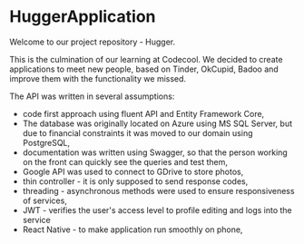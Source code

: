 # HuggerApplication
Welcome to our project repository - Hugger. 

This is the culmination of our learning at Codecool. 
We decided to create applications to meet new people, based on Tinder, OkCupid, Badoo and improve them with the functionality we missed.

The API was written in several assumptions:
- code first approach using fluent API and Entity Framework Core,
- The database was originally located on Azure using MS SQL Server, but due to financial constraints it was moved to our domain using PostgreSQL,
- documentation was written using Swagger, so that the person working on the front can quickly see the queries and test them,
- Google API was used to connect to GDrive to store photos,
- thin controller - it is only supposed to send response codes,
- threading - asynchronous methods were used to ensure responsiveness of services,
- JWT - verifies the user's access level to profile editing and logs into the service
- React Native - to make application run smoothly on phone,


